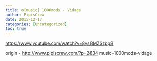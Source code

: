 ```yaml
---
title: o[music] 1000mods - Vidage
author: PipisCrew
date: 2015-12-17
categories: [Uncategorized]
toc: true
---
```


https://www.youtube.com/watch?v=8ysBMZSzpp8

origin - http://www.pipiscrew.com/?p=2834 music-1000mods-vidage